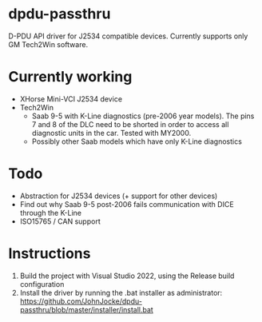 # dpdu-passthru
D-PDU API driver for J2534 compatible devices. Currently supports only GM Tech2Win software.

# Currently working
* XHorse Mini-VCI J2534 device
* Tech2Win
  * Saab 9-5 with K-Line diagnostics (pre-2006 year models). The pins 7 and 8 of the DLC need to be shorted in order to access all diagnostic units in the car. Tested with MY2000.
  * Possibly other Saab models which have only K-Line diagnostics

# Todo
* Abstraction for J2534 devices (+ support for other devices)
* Find out why Saab 9-5 post-2006 fails communication with DICE through the K-Line 
* ISO15765 / CAN support

# Instructions
1. Build the project with Visual Studio 2022, using the Release build configuration
2. Install the driver by running the .bat installer as administrator: https://github.com/JohnJocke/dpdu-passthru/blob/master/installer/install.bat
